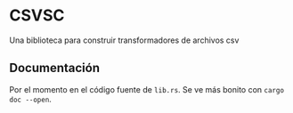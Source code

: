 # CSVSC

Una biblioteca para construir transformadores de archivos csv

## Documentación

Por el momento en el código fuente de `lib.rs`. Se ve más bonito con `cargo doc --open`.
